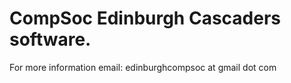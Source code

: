 # CompSoc Edinburgh Cascaders software.

For more information email: edinburghcompsoc at gmail dot com
